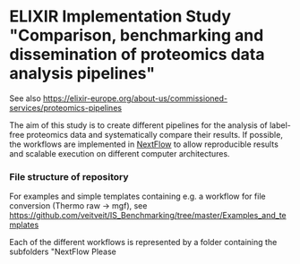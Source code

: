 # ELIXIR Implementation Study "Comparison, benchmarking and dissemination of proteomics data analysis pipelines"
See also https://elixir-europe.org/about-us/commissioned-services/proteomics-pipelines

The aim of this study is to create different pipelines for the analysis of label-free proteomics data and systematically compare their results. If possible, the workflows are implemented in [NextFlow](https://www.nextflow.io/) to allow reproducible results and scalable execution on different computer architectures.

### File structure of repository
For examples and simple templates containing e.g. a workflow for file conversion (Thermo raw -> mgf), see https://github.com/veitveit/IS_Benchmarking/tree/master/Examples_and_templates

Each of the different workflows is represented by a folder containing the subfolders "NextFlow 
Please


